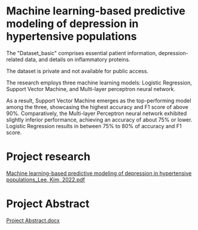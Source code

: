 # Machine learning-based predictive modeling of depression in hypertensive populations

The "Dataset_basic" comprises essential patient information, depression-related data, and details on inflammatory proteins.

The dataset is private and not available for public access. 

The research employs three machine learning models: Logistic Regression, Support Vector Machine, and Multi-layer perceptron neural network.

As a result, Support Vector Machine emerges as the top-performing model among the three, showcasing the highest accuracy and F1 score of above 90%. Comparatively, the Multi-layer Perceptron neural network exhibited slightly inferior performance, achieving an accuracy of about 75% or lower. Logistic Regression results in between 75% to 80% of accuracy and F1 score.

# Project research
[Machine learning-based predictive modeling of depression in hypertensive populations_Lee, Kim, 2022.pdf](https://github.com/SnaraC/Machine-Learning-Research-Project/files/12415283/Machine.learning-based.predictive.modeling.of.depression.in.hypertensive.populations_Lee.Kim.2022.pdf)

# Project Abstract
[Project Abstract.docx](https://github.com/SnaraC/Machine-Learning-Research-Project/files/12415282/Project.Abstract.docx)
